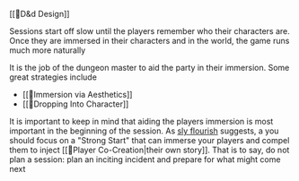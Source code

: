 [[🌿D&d Design]]

Sessions start off slow until the players remember who their characters are. Once they are immersed in their characters and in the world, the game runs much more naturally

It is the job of the dungeon master to aid the party in their immersion. Some great strategies include
- [[🌱Immersion via Aesthetics]] 
- [[🌱Dropping Into Character]]

It is important to keep in mind that aiding the players immersion is most important in the beginning of the session. As [sly flourish]() suggests, a you should focus on a "Strong Start" that can immerse your players and compel them to inject [[🌰Player Co-Creation|their own story]]. That is to say, do not plan a session: plan an inciting incident and prepare for what might come next